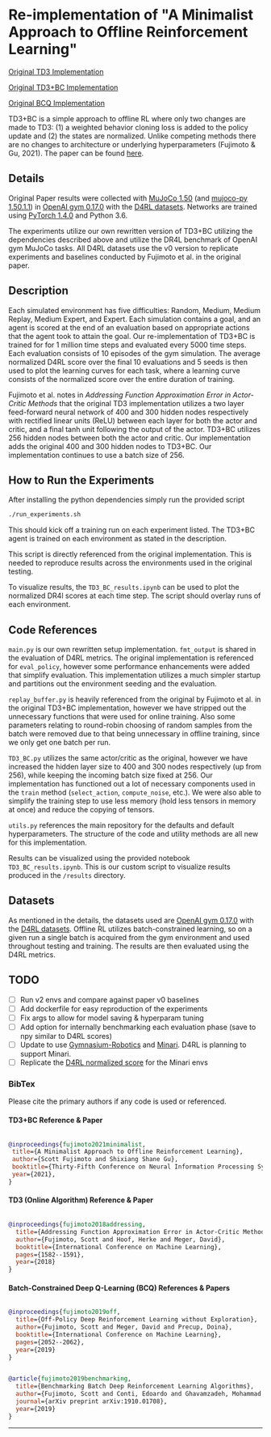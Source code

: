 # Re-implementation of "A Minimalist Approach to Offline Reinforcement Learning"

[Original TD3 Implementation](https://github.com/sfujim/TD3)

[Original TD3+BC Implementation](https://github.com/sfujim/TD3_BC)

[Original BCQ Implementation](https://github.com/sfujim/BCQ)

TD3+BC is a simple approach to offline RL where only two changes are made to TD3: (1) a weighted behavior cloning loss is added to the policy update and (2) the states are normalized. Unlike competing methods there are no changes to architecture or underlying hyperparameters (Fujimoto & Gu, 2021). The paper can be found [here](https://arxiv.org/abs/2106.06860).

## Details

Original Paper results were collected with [MuJoCo 1.50](http://www.mujoco.org/) (and [mujoco-py 1.50.1.1](https://github.com/openai/mujoco-py)) in [OpenAI gym 0.17.0](https://github.com/openai/gym) with the [D4RL datasets](https://github.com/rail-berkeley/d4rl). Networks are trained using [PyTorch 1.4.0](https://github.com/pytorch/pytorch) and Python 3.6.

The experiments utilize our own rewritten version of TD3+BC utilizing the dependencies described above and utilize the DR4L benchmark of OpenAI gym MuJoCo tasks. All D4RL datasets use the v0 version to replicate experiments and baselines conducted by Fujimoto et al. in the original paper.

## Description

Each simulated environment has five difficulties: Random, Medium, Medium Replay, Medium Expert, and Expert. Each simulation contains a goal, and an agent is scored at the end of an evaluation based on appropriate actions that the agent took to attain the goal.  Our re-implementation of TD3+BC is trained for for 1 million time steps and evaluated every 5000 time steps. Each evaluation consists of 10 episodes of the gym simulation.  The average normalized D4RL score over the final 10 evaluations and 5 seeds is then used to plot the learning curves for each task, where a learning curve consists of the normalized score over the entire duration of training.

Fujimoto et al. notes in *Addressing Function Approximation Error in Actor-Critic Methods* that the original TD3 implementation utilizes a two layer feed-forward neural network of 400 and 300 hidden nodes respectively with rectified linear units (ReLU) between each layer for both the actor and critic, and a final tanh unit following the output of the actor. TD3+BC utilizes 256 hidden nodes between both the actor and critic. Our implementation adds the original 400 and 300 hidden nodes to TD3+BC. Our implementation continues to use a batch size of 256.

## How to Run the Experiments

After installing the python dependencies simply run the provided script

```sh
./run_experiments.sh
```

This should kick off a training run on each experiment listed. The TD3+BC agent is trained on each environment as stated in the description.

This script is directly referenced from the original implementation. This is needed to reproduce results across the environments used in the original testing.

To visualize results, the `TD3_BC_results.ipynb` can be used to plot the normalized DR4l scores at each time step. The script should overlay runs of each environment.

## Code References

`main.py` is our own rewritten setup implementation. `fmt_output` is shared in the evaluation of D4RL metrics. The original implementation is referenced for `eval_policy`, however some performance enhancements were added that simplify evaluation. This implementation utilizes a much simpler startup and partitions out the environment seeding and the evaluation.

`replay_buffer.py` is heavily referenced from the original by Fujimoto et al. in the original TD3+BC implementation, however we have stripped out the unnecessary functions that were used for online training. Also some parameters relating to round-robin choosing of random samples from the batch were removed due to that being unnecessary in offline training, since we only get one batch per run.

`TD3_BC.py` utilizes the same actor/critic as the original, however we have increased the hidden layer size to 400 and 300 nodes respectively (up from 256), while keeping the incoming batch size fixed at 256. Our implementation has functioned out a lot of necessary components used in the `train` method (`select_action`, `compute_noise`, etc.). We were also able to simplify the training step to use less memory (hold less tensors in memory at once) and reduce the copying of tensors.

`utils.py` references the main repository for the defaults and default hyperparameters. The structure of the code and utility methods are all new for this implementation.

Results can be visualized using the provided notebook `TD3_BC_results.ipynb`. This is our custom script to visualize results produced in the `/results` directory.

## Datasets

As mentioned in the details, the datasets used are [OpenAI gym 0.17.0](https://github.com/openai/gym) with the [D4RL datasets](https://github.com/rail-berkeley/d4rl). Offline RL utilizes batch-constrained learning, so on a given run a single batch is acquired from the gym environment and used throughout testing and training. The results are then evaluated using the D4RL metrics.

## TODO

- [ ] Run v2 envs and compare against paper v0 baselines
- [ ] Add dockerfile for easy reproduction of the experiments
- [ ] Fix args to allow for model saving & hyperparam tuning
- [ ] Add option for internally benchmarking each evaluation phase (save to npy similar to D4RL scores)
- [ ] Update to use [Gymnasium-Robotics](https://gymnasium.farama.org/environments/mujoco/) and
[Minari](https://github.com/Farama-Foundation/Minari). D4RL is planning to support Minari.
- [ ] Replicate the [D4RL normalized score](https://github.com/Farama-Foundation/D4RL/blob/71a9549f2091accff93eeff68f1f3ab2c0e0a288/d4rl/offline_env.py#L71) for the Minari envs

### BibTex

Please cite the primary authors if any code is used or referenced.

#### TD3+BC Reference & Paper

```bibtex

@inproceedings{fujimoto2021minimalist,
 title={A Minimalist Approach to Offline Reinforcement Learning},
 author={Scott Fujimoto and Shixiang Shane Gu},
 booktitle={Thirty-Fifth Conference on Neural Information Processing Systems},
 year={2021},
}

```

#### TD3 (Online Algorithm) Reference & Paper

```bibtex

@inproceedings{fujimoto2018addressing,
  title={Addressing Function Approximation Error in Actor-Critic Methods},
  author={Fujimoto, Scott and Hoof, Herke and Meger, David},
  booktitle={International Conference on Machine Learning},
  pages={1582--1591},
  year={2018}
}

```

#### Batch-Constrained Deep Q-Learning (BCQ) References & Papers

```bibtex

@inproceedings{fujimoto2019off,
  title={Off-Policy Deep Reinforcement Learning without Exploration},
  author={Fujimoto, Scott and Meger, David and Precup, Doina},
  booktitle={International Conference on Machine Learning},
  pages={2052--2062},
  year={2019}
}

```

```bibtex

@article{fujimoto2019benchmarking,
  title={Benchmarking Batch Deep Reinforcement Learning Algorithms},
  author={Fujimoto, Scott and Conti, Edoardo and Ghavamzadeh, Mohammad and Pineau, Joelle},
  journal={arXiv preprint arXiv:1910.01708},
  year={2019}
}

```

---
